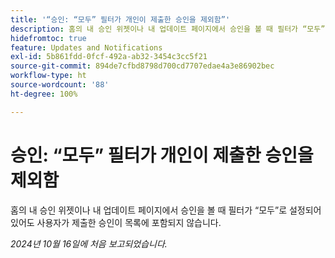 ```yaml
---
title: '“승인: “모두” 필터가 개인이 제출한 승인을 제외함”'
description: 홈의 내 승인 위젯이나 내 업데이트 페이지에서 승인을 볼 때 필터가 “모두”로 설정되어 있어도 사용자가 제출한 승인이 목록에 포함되지 않습니다.
hidefromtoc: true
feature: Updates and Notifications
exl-id: 5b861fdd-0fcf-492a-ab32-3454c3cc5f21
source-git-commit: 894de7cfbd8798d700cd7707edae4a3e86902bec
workflow-type: ht
source-wordcount: '88'
ht-degree: 100%

---
```


# 승인: “모두” 필터가 개인이 제출한 승인을 제외함

<!--
>>[!NOTE]
>
>This issue was fixed on June 20, 2024.
-->

홈의 내 승인 위젯이나 내 업데이트 페이지에서 승인을 볼 때 필터가 “모두”로 설정되어 있어도 사용자가 제출한 승인이 목록에 포함되지 않습니다.

_2024년 10월 16일에 처음 보고되었습니다._
